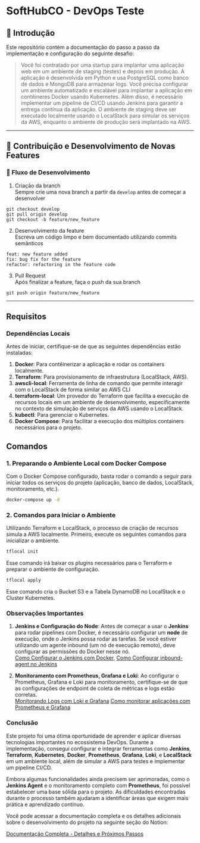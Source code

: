 # SoftHubCO - DevOps Teste

## 📖 Introdução

Este repositório contém a documentação do passo a passo da implementação e configuração do seguinte desafio:

> Você foi contratado por uma startup para implantar uma aplicação web em um ambiente de staging (testes) e depois em produção. A aplicação é desenvolvida em Python e usa PostgreSQL como banco de dados e MongoDB para armazenar logs. Você precisa configurar um ambiente automatizado e escalável para implantar a aplicação em contêineres Docker usando Kubernetes. Além disso, é necessário implementar um pipeline de CI/CD usando Jenkins para garantir a entrega contínua da aplicação. O ambiente de staging deve ser executado localmente usando o LocalStack para simular os serviços da AWS, enquanto o ambiente de produção será implantado na AWS.

---

## 🔄 Contribuição e Desenvolvimento de Novas Features

### 🔹 Fluxo de Desenvolvimento
1. Criação da branch <br>
Sempre crie uma nova branch a partir da `develop` antes de começar a desenvolver <br>
```
git checkout develop
git pull origin develop
git checkout -b feature/new_feature
```
2. Desenvolvimento da feature <br>
Escreva um código limpo e bem documentado utilizando commits semânticos
```
feat: new feature added
fix: bug fix for the feature
refactor: refactoring in the feature code
```
3. Pull Request <br>
Após finalizar a feature, faça o push da sua branch
```
git push origin feature/new_feature
```
---

## Requisitos

### Dependências Locais

Antes de iniciar, certifique-se de que as seguintes dependências estão instaladas:

1. **Docker**: Para contêinerizar a aplicação e rodar os containers localmente.
2. **Terraform**: Para provisionamento de infraestrutura (LocalStack, AWS).
3. **awscli-local**: Ferramenta de linha de comando que permite interagir com o LocalStack de forma similar ao AWS CLI
4. **terraform-local**: Um provedor do Terraform que facilita a execução de recursos locais em um ambiente de desenvolvimento, especificamente no contexto de simulação de serviços da AWS usando o LocalStack.
5. **kubectl**: Para gerenciar o Kubernetes.
6. **Docker Compose**: Para facilitar a execução dos múltiplos containers necessários para o projeto.

## Comandos

### 1. Preparando o Ambiente Local com Docker Compose

Com o Docker Compose configurado, basta rodar o comando a seguir para iniciar todos os serviços do projeto (aplicação, banco de dados, LocalStack, monitoramento, etc.).

```bash
docker-compose up -d
```

### 2. Comandos para Iniciar o Ambiente

Utilizando Terraform e LocalStack, o processo de criação de recursos simula a AWS localmente. Primeiro, execute os seguintes comandos para inicializar o ambiente.

```bash
tflocal init
```
Esse comando irá baixar os plugins necessários para o Terraform e preparar o ambiente de configuração.

```bash
tflocal apply
```
Esse comando cria o Bucket S3 e a Tabela DynamoDB no LocalStack e o Cluster Kubernetes.

### Observações Importantes

1. **Jenkins e Configuração do Node**:
    Antes de começar a usar o **Jenkins** para rodar pipelines com Docker, é necessário configurar um **node** de execução, onde o Jenkins possa rodar as tarefas. Se você estiver utilizando um agente inbound (um nó de execução remoto), deve configurar as permissões do Docker nesse nó.<br>
    [Como Configurar o Jenkins com Docker](https://youtu.be/mvtVL5eivzo?si=uND2Hldzk9r1rDFE),
    [Como Configurar inbound-agent no Jenkins](https://hub.docker.com/r/jenkins/inbound-agent/)

2. **Monitoramento com Prometheus, Grafana e Loki**:
    Ao configurar o Prometheus, Grafana e Loki para monitoramento, certifique-se de que as configurações de endpoint de coleta de métricas e logs estão corretas.<br>
    [Monitorando Logs com Loki e Grafana](https://www.youtube.com/watch?v=mOu0ZTQDWNA)
    [Como monitorar aplicações com Prometheus e Grafana](https://www.youtube.com/live/mwIQJ1m9ulY?si=ztuqdqKCHTDki3c7)

### Conclusão

Este projeto foi uma ótima oportunidade de aprender e aplicar diversas tecnologias importantes no ecossistema DevOps. Durante a implementação, consegui configurar e integrar ferramentas como **Jenkins**, **Terraform**, **Kubernetes**, **Docker**, **Prometheus**, **Grafana**, **Loki**, e **LocalStack** em um ambiente local, além de simular a AWS para testes e implementar um pipeline CI/CD. 

Embora algumas funcionalidades ainda precisem ser aprimoradas, como o **Jenkins Agent** e o monitoramento completo com **Prometheus**, foi possível estabelecer uma base sólida para o projeto. As dificuldades encontradas durante o processo também ajudaram a identificar áreas que exigem mais prática e aprendizado contínuo.

Você pode acessar a documentação completa e os detalhes adicionais sobre o desenvolvimento do projeto na seguinte seção do Notion:

[Documentação Completa - Detalhes e Próximos Passos](https://www.notion.so/Desafio-1c36ffd1050380d79ccaf3dce40ce259?pvs=4)